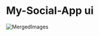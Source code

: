 # My-Social-App ui
![MergedImages](https://user-images.githubusercontent.com/47485482/120881623-192af280-c5f0-11eb-9f8c-a7a13309b465.png)
